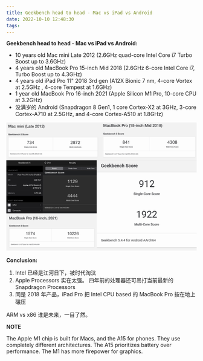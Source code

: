 ```yaml
---
title: Geekbench head to head - Mac vs iPad vs Android
date: 2022-10-10 12:48:30
tags:
---
```


**Geekbench head to head - Mac vs iPad vs Android:**

- 10 years old Mac mini Late 2012 (2.6GHz quad-core Intel Core i7 Turbo Boost up to 3.6GHz)
- 4 years old MacBook Pro 15-inch Mid 2018 (2.6GHz 6-core Intel Core i7, Turbo Boost up to 4.3GHz)
- 4 years old iPad Pro 11" 2018 3rd gen (A12X Bionic 7 nm, 4-core Vortex at 2.5GHz , 4-core Tempest at 1.6GHz)
- 1 year old MacBook Pro 16-inch 2021 (Apple Silicon M1 Pro, 10-core CPU at 3.2GHz)
- 没满岁的 Android (Snapdragon 8 Gen1, 1 core Cortex-X2 at 3GHz, 3-core Cortex-A710 at 2.5GHz, and 4-core Cortex-A510 at 1.8GHz)

![Geekbench head to head - Mac vs iPad vs Android](/img/Geekbench%20head%20to%20head%20-%20Mac%20vs%20iPad%20vs%20Android.png "Geekbench head to head - Mac vs iPad vs Android")

**Conclusion:**

1. Intel 已经是江河日下，被时代淘汰
2. Apple Processors 实在太强。 四年前的处理器还可吊打当前最新的 Snapdragon Processors
3. 同是 2018 年产品，iPad Pro 把 Intel CPU based 的 MacBook Pro 按在地上碾压

ARM vs x86 谁是未来，一目了然。

**NOTE**

The Apple M1 chip is built for Macs, and the A15 for phones. They use completely different architectures. The A15 prioritizes battery over performance. The M1 has more firepower for graphics.